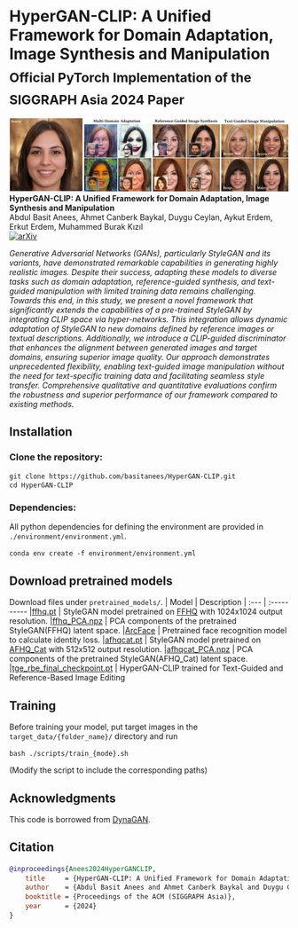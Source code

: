 # HyperGAN-CLIP: A Unified Framework for Domain Adaptation, Image Synthesis and Manipulation <br><sub>Official PyTorch Implementation of the SIGGRAPH Asia 2024 Paper</sub>
![Teaser image 1](srcs/teaser.jpg)
**HyperGAN-CLIP: A Unified Framework for Domain Adaptation, Image Synthesis and Manipulation**<br>
Abdul Basit Anees, Ahmet Canberk Baykal, Duygu Ceylan, Aykut Erdem, Erkut Erdem, Muhammed Burak Kızıl<br>
[![arXiv]()](https://arxiv.org/abs/xxxx.xxxxx)

*Generative Adversarial Networks (GANs), particularly StyleGAN and its variants, have demonstrated remarkable capabilities in generating highly realistic images. Despite their success, adapting these models to diverse tasks such as domain adaptation, reference-guided synthesis, and text-guided manipulation with limited training data remains challenging. Towards this end, in this study, we present a novel framework that significantly extends the capabilities of a pre-trained StyleGAN by integrating CLIP space via hyper-networks. This integration allows dynamic adaptation of StyleGAN to new domains defined by reference images or textual descriptions. Additionally, we introduce a CLIP-guided discriminator that enhances the alignment between generated images and target domains, ensuring superior image quality. Our approach demonstrates unprecedented flexibility, enabling text-guided image manipulation without the need for text-specific training data and facilitating seamless style transfer. Comprehensive qualitative and quantitative evaluations confirm the robustness and superior performance of our framework compared to existing methods.*

## Installation
### Clone the repository:
```shell
git clone https://github.com/basitanees/HyperGAN-CLIP.git
cd HyperGAN-CLIP
```

### Dependencies:
All python dependencies for defining the environment are provided in `./environment/environment.yml`.
```shell
conda env create -f environment/environment.yml
```

## Download pretrained models
Download files under `pretrained_models/`.
| Model | Description
| :--- | :----------
|[ffhq.pt](https://drive.google.com/uc?id=1XQabKtkpMltyZkFYidX4jd8Zrii5eTyI&export=download) | StyleGAN model pretrained on [FFHQ](https://github.com/NVlabs/ffhq-dataset) with 1024x1024 output resolution.
|[ffhq_PCA.npz](https://drive.google.com/uc?id=13b81CBny0VgxWJWWEylNJkNbXuQ512ug&export=download) | PCA components of the pretrained StyleGAN(FFHQ) latent space.
|[ArcFace](https://drive.google.com/uc?id=1bwcB_AvbD0_qHGUoQCxzbp2wEurhjD4c&export=download) | Pretrained face recognition model to calculate identity loss.
|[afhqcat.pt](https://drive.google.com/uc?id=17K_U0IKaVKoQT4lJ6zf1h6ijfmrHSB7B&export=download) | StyleGAN model pretrained on [AFHQ_Cat](https://github.com/clovaai/stargan-v2) with 512x512 output resolution.
|[afhqcat_PCA.npz](https://drive.google.com/uc?id=1_JiWz-8eiki-LFFF0Aerf8GpM6mpjpYR&export=download) | PCA components of the pretrained StyleGAN(AFHQ_Cat) latent space.
|[tge_rbe_final_checkpoint.pt](https://drive.google.com/file/d/1KQKO_aqeuHwwPFWHHCVqln6Zwx4-tpU4/view?usp=drive_link) | HyperGAN-CLIP trained for Text-Guided and Reference-Based Image Editing

## Training
Before training your model, put target images in the `target_data/{folder_name}/` directory and run
```shell
bash ./scripts/train_{mode}.sh
```
(Modify the script to include the corresponding paths)


## Acknowledgments
This code is borrowed from [DynaGAN](https://github.com/blueGorae/DynaGAN).


## Citation

```bibtex
@inproceedings{Anees2024HyperGANCLIP,
    title     = {HyperGAN-CLIP: A Unified Framework for Domain Adaptation, Image Synthesis and Manipulation},
    author    = {Abdul Basit Anees and Ahmet Canberk Baykal and Duygu Ceylan and Aykut Erdem and Erkut Erdem and Muhammed Burak Kızıl},
    booktitle = {Proceedings of the ACM (SIGGRAPH Asia)},
    year      = {2024}
}
``` 